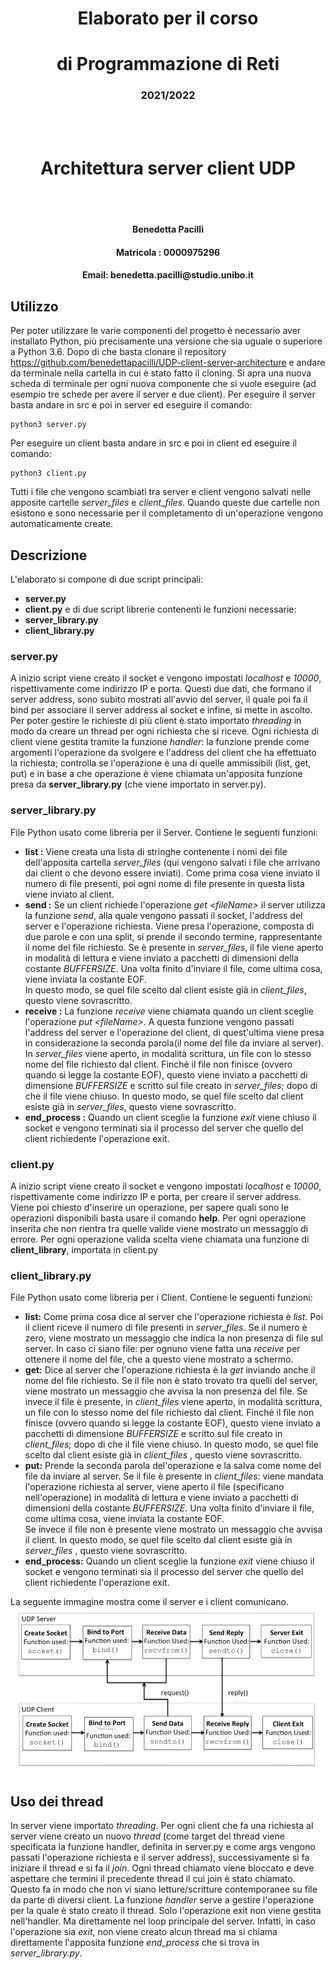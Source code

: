 <div>
<h1 style="text-align: center">Elaborato per il corso</h1>
<h1 style="text-align: center">di Programmazione di Reti</h1>
<h3 style="text-align: center">2021/2022</h3>
<br><br>
<h1 style="text-align: center">Architettura server client UDP</h1>
<br><br>
<h4 style="text-align: center">Benedetta Pacilli</h4>
<h4 style="text-align: center">Matricola :   0000975296</h4>
<h4 style="text-align: center">Email: benedetta.pacilli@studio.unibo.it</h4>
</div>

<div style="page-break-after: always;"></div>

## Utilizzo
Per poter utilizzare le varie componenti del progetto è necessario aver installato Python, più precisamente una versione che sia uguale o superiore a Python 3.6.
Dopo di che basta clonare il repository https://github.com/benedettapacilli/UDP-client-server-architecture e andare da terminale nella cartella in cui è stato fatto il cloning. 
Si apra una nuova scheda di terminale per ogni nuova componente che si vuole eseguire (ad esempio tre schede per avere il server e due client). 
Per eseguire il server basta andare in src e poi in server ed eseguire il comando:
```
python3 server.py
```
Per eseguire un client basta andare in src e poi in client ed eseguire il comando:
```
python3 client.py
```

Tutti i file che vengono scambiati tra server e client vengono salvati nelle apposite cartelle *server_files* e *client_files*. Quando queste due cartelle non esistono e sono necessarie per il completamento di un'operazione vengono automaticamente create.

<div style="page-break-after: always;"></div>

## Descrizione
L'elaborato si compone di due script principali: 
- **server.py**
- **client.py**
e di due script librerie contenenti le funzioni necessarie:
- **server_library.py**
- **client_library.py**

### server.py
A inizio script viene creato il socket e vengono impostati *localhost* e *10000*, rispettivamente come indirizzo IP e porta. Questi due dati, che formano il server address, sono subito mostrati all'avvio del server, il quale poi fa il bind per associare il server address al socket e infine, si mette in ascolto.
Per poter gestire le richieste di più client è stato importato *threading* in modo da creare un thread per ogni richiesta che si riceve. 
Ogni richiesta di client viene gestita tramite la funzione *handler*: la funzione prende come argomenti l'operazione da svolgere e l'address del client che ha effettuato la richiesta; controlla se l'operazione è una di quelle ammissibili (list, get, put) e in base a che operazione è viene chiamata un'apposita funzione presa da **server_library.py** (che viene importato in server.py).

### server_library.py
File Python usato come libreria per il Server. 
Contiene le seguenti funzioni:
+ **list :**
	Viene creata una lista di stringhe contenente i nomi dei file dell'apposita cartella *server_files* (qui vengono salvati i file che arrivano dai client o che devono essere inviati).
	Come prima cosa viene inviato il numero di file presenti, poi ogni nome di file presente in questa lista viene inviato al client. 
+ **send :**
	Se un client richiede l'operazione *get \<fileName>*  il server utilizza la funzione *send*, alla quale vengono passati il socket, l'address del server e l'operazione richiesta. Viene presa l'operazione, composta di due parole e con una split, si prende il secondo termine, rappresentante il nome del file richiesto. Se è presente in *server_files*, il file viene aperto in modalità di lettura e viene inviato a pacchetti di dimensioni della costante *BUFFERSIZE*.  Una volta finito d'inviare il file, come ultima cosa, viene inviata la costante EOF.  
	In questo modo, se quel file scelto dal client esiste già in *client_files*, questo viene sovrascritto.
+ **receive :**
	La funzione *receive* viene chiamata quando un client sceglie l'operazione *put \<fileName>*.  A questa funzione vengono passati l'address del server e l'operazione del client, di quest'ultima viene presa in considerazione la seconda parola(il nome del file da inviare al server). In *server_files* viene aperto, in modalità scrittura, un file con lo stesso nome del file richiesto dal client. Finché il file non finisce (ovvero quando si legge la costante EOF), questo viene inviato a pacchetti di dimensione *BUFFERSIZE* e scritto sul file creato in *server_files*; dopo di che il file viene chiuso. 
	In questo modo, se quel file scelto dal client esiste già in *server_files*, questo viene sovrascritto.
+ **end_process :**
	Quando un client sceglie la funzione *exit* viene chiuso il socket e vengono terminati sia il processo del server che quello del client richiedente l'operazione exit.
	
### client.py
A inizio script viene creato il socket e vengono impostati *localhost* e *10000*, rispettivamente come indirizzo IP e porta, per creare il server address. 
Viene poi chiesto d'inserire un operazione, per sapere quali sono le operazioni disponibili basta usare il comando **help**. Per ogni operazione inserita che non rientra tra quelle valide viene mostrato un messaggio di errore.
Per ogni operazione valida scelta viene chiamata una funzione di **client_library**, importata in client.py

### client_library.py
File Python usato come libreria per i Client. 
Contiene le seguenti funzioni:
+ **list:**
	Come prima cosa dice al server che l'operazione richiesta è *list*. Poi il client riceve il numero di file presenti in *server_files*. Se il numero è zero, viene mostrato un messaggio che indica la non presenza di file sul server.
	In caso ci siano file: per ognuno viene fatta una *receive* per ottenere il nome del file, che a questo viene mostrato a schermo.
+ **get:** 
	Dice al server che l'operazione richiesta è la *get* inviando anche il nome del file richiesto. Se il file non è stato trovato tra quelli del server, viene mostrato un messaggio che avvisa la non presenza del file. Se invece il file è presente, in *client_files* viene aperto, in modalità scrittura, un file con lo stesso nome del file richiesto dal client. Finché il file non finisce (ovvero quando si legge la costante EOF), questo viene inviato a pacchetti di dimensione *BUFFERSIZE* e scritto sul file creato in *client_files*; dopo di che il file viene chiuso. 
	In questo modo, se quel file scelto dal client esiste già in *client_files* , questo viene sovrascritto.
+ **put:**
	Prende la seconda parola del'operazione e la salva come nome del file da inviare al server.
	Se il file è presente in *client_files*: viene mandata l'operazione richiesta al server, viene aperto il file (specificano nell'operazione) in modalità di lettura e viene inviato a pacchetti di dimensioni della costante *BUFFERSIZE*.  Una volta finito d'inviare il file, come ultima cosa, viene inviata la costante EOF.  
	Se invece il file non è presente viene mostrato un messaggio che avvisa il client.
	In questo modo, se quel file scelto dal client esiste già in *server_files* , questo viene sovrascritto.
+ **end_process:**
	Quando un client sceglie la funzione *exit* viene chiuso il socket e vengono terminati sia il processo del server che quello del client richiedente l'operazione exit.
	

La seguente immagine mostra come il server e i client comunicano.
![client-server-communication](report/resources/udp-client-server.png)

<div style="page-break-after: always;"></div>

## Uso dei thread
In server viene importato *threading*.
Per ogni client che fa una richiesta al server viene creato un nuovo *thread* (come target del thread viene specificata la funzione handler, definita in server.py e come args vengono passati l'operazione richiesta e il server address), successivamente si fa iniziare il thread e si fa il *join*. Ogni thread chiamato viene bloccato e deve aspettare che termini il precedente thread il cui join è stato chiamato.
Questo fa in modo che non vi siano letture/scritture contemporanee su file da parte di diversi client.
La funzione *handler* serve a gestire l'operazione per la quale è stato creato il thread. Solo l'operazione exit non viene gestita nell'handler. Ma direttamente nel loop principale del server. Infatti, in caso l'operazione sia *exit*, non viene creato alcun thread ma si chiama direttamente l'apposita funzione *end_process* che si trova in *server_library.py*. 



